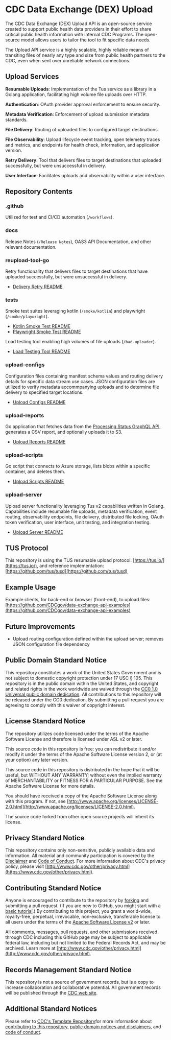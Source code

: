 # CDC Data Exchange (DEX) Upload
 
The CDC Data Exchange (DEX) Upload API is an open-source service created to support public health data providers in their effort to share critical public health information with internal CDC Programs. The open-source model allows users to tailor the tool to fit specific data needs. <br/>

The Upload API service is a highly scalable, highly reliable means of transiting files of nearly any type and size from public health partners to the CDC, even when sent over unreliable network connections.

## Upload Services

**Resumable Uploads**: Implementation of the Tus service as a library in a Golang application, facilitating high volume file uploads over HTTP. 

**Authentication**: OAuth provider approval enforcement to ensure security.

**Metadata Verification**: Enforcement of upload submission metadata standards.

**File Delivery**: Routing of uploaded files to configured target destinations.

**File Observability**: Upload lifecycle event tracking, open telemetry traces and metrics, and endpoints for health check, information, and application version. 

**Retry Delivery**: Tool that delivers files to target destinations that uploaded successfully, but were unsuccessful in delivery.

**User Interface**: Facilitates uploads and observability within a user interface.

## Repository Contents

### .github

Utilized for test and CI/CD automation (`/workflows`).

### docs

Release Notes (`/Release Notes`), OAS3 API Documentation, and other relevant documentation.

### reupload-tool-go

Retry functionality that delivers files to target destinations that have uploaded successfully, but were unsuccessful in delivery.
- [Delivery Retry README](https://github.com/CDCgov/data-exchange-upload/blob/main/reupload-tool-go/README.md)

### tests

Smoke test suites leveraging kotlin (`/smoke/kotlin`) and playwright (`/smoke/playwright`).
- [Kotlin Smoke Test README](https://github.com/CDCgov/data-exchange-upload/blob/main/tests/smoke/kotlin/README.md)
- [Playwright Smoke Test README](https://github.com/CDCgov/data-exchange-upload/blob/main/tests/smoke/playwright/README.md)

Load testing tool enabling high volumes of file uploads (`/bad-uploader`).
- [Load Testing Tool README](https://github.com/CDCgov/data-exchange-upload/blob/main/tests/bad-uploader/readme.md)

### upload-configs

Configuration files containing manifest schema values and routing delivery details for specific data stream use cases. JSON configuration files are utilized to verify metadata accommpanying uploads and to determine file delivery to specified target locations.
- [Upload Configs README](https://github.com/CDCgov/data-exchange-upload/blob/main/upload-configs/README.md)

### upload-reports

Go application that fetches data from the [Processing Status GraphQL API](https://github.com/CDCgov/data-exchange-processing-status), generates a CSV report, and optionally uploads it to S3.
- [Upload Reports README](https://github.com/CDCgov/data-exchange-upload/blob/main/upload-reports/README.md)

### upload-scripts

Go script that connects to Azure storage, lists blobs within a specific container, and deletes them.
- [Upload Scripts README](https://github.com/CDCgov/data-exchange-upload/blob/main/upload-scripts/README.md)

### upload-server

Upload server functionality leveraging Tus v2 capabilities written in Golang. Capabilities include resumable file uploads, metadata verification, event routing, observability endpoints, file delivery, distributed file locking, OAuth token verification, user interface, unit testing, and integration testing.
- [Upload Server README](https://github.com/CDCgov/data-exchange-upload/blob/main/upload-server/readme.md)

## TUS Protocol

This repository is using the TUS resumable upload protocol: [https://tus.io/](https://tus.io/), and reference implementation: [https://github.com/tus/tusd](https://github.com/tus/tusd)

## Example Usage

Example clients, for back-end or browser (front-end), to upload files: [https://github.com/CDCgov/data-exchange-api-examples](https://github.com/CDCgov/data-exchange-api-examples)

## Future Improvements

- Upload routing configuration defined within the upload server; removes JSON configuration file dependency

## Public Domain Standard Notice

This repository constitutes a work of the United States Government and is not subject to domestic copyright protection under 17 USC § 105. This repository is in the public domain within the United States, and copyright and related rights in the work worldwide are waived through the [CC0 1.0 Universal public domain dedication](https://creativecommons.org/publicdomain/zero/1.0/). All contributions to this repository will be released under the CC0 dedication. By submitting a pull request you are agreeing to comply with this waiver of copyright interest.

## License Standard Notice

The repository utilizes code licensed under the terms of the Apache Software License and therefore is licensed under ASL v2 or later. <br/>

This source code in this repository is free: you can redistribute it and/or modify it under the terms of the Apache Software License version 2, or (at your option) any later version. <br/>

This source code in this repository is distributed in the hope that it will be useful, but WITHOUT ANY WARRANTY; without even the implied warranty of MERCHANTABILITY or FITNESS FOR A PARTICULAR PURPOSE. See the Apache Software License for more details. <br/>

You should have received a copy of the Apache Software License along with this program. If not, see [http://www.apache.org/licenses/LICENSE-2.0.html](http://www.apache.org/licenses/LICENSE-2.0.html). <br/>

The source code forked from other open source projects will inherit its license.

## Privacy Standard Notice

This repository contains only non-sensitive, publicly available data and information. All material and community participation is covered by the [Disclaimer](https://github.com/CDCgov/template/blob/master/DISCLAIMER.md) and [Code of Conduct](https://github.com/CDCgov/template/blob/mastercode-of-conduct.md). For more information about CDC's privacy policy, please visit [http://www.cdc.gov/other/privacy.html](https://www.cdc.gov/other/privacy.html).

## Contributing Standard Notice

Anyone is encouraged to contribute to the repository by [forking](https://help.github.com/articles/fork-a-repo) and submitting a pull request. (If you are new to GitHub, you might start with a [basic tutorial](https://help.github.com/articles/set-up-git).) By contributing to this project, you grant a world-wide, royalty-free, perpetual, irrevocable, non-exclusive, transferable license to all users under the terms of the [Apache Software License v2](http://www.apache.org/licenses/LICENSE-2.0.html) or later. <br/>

All comments, messages, pull requests, and other submissions received through CDC including this GitHub page may be subject to applicable federal law, including but not limited to the Federal Records Act, and may be archived. Learn more at [http://www.cdc.gov/other/privacy.html](http://www.cdc.gov/other/privacy.html).

## Records Management Standard Notice

This repository is not a source of government records, but is a copy to increase collaboration and collaborative potential. All government records will be published through the [CDC web site](http://www.cdc.gov).

## Additional Standard Notices

Please refer to [CDC's Template Repository](https://github.com/CDCgov/template)for more information about [contributing to this repository](https://github.com/CDCgov/template/blob/master/CONTRIBUTING.md), [public domain notices and disclaimers](https://github.com/CDCgov/template/blob/master/DISCLAIMER.md), and [code of conduct](https://github.com/CDCgov/template/blob/master/code-of-conduct.md).